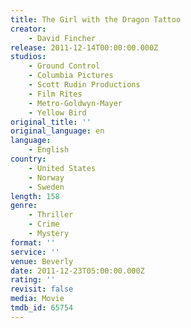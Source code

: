 ```yaml
---
title: The Girl with the Dragon Tattoo
creator:
    - David Fincher
release: 2011-12-14T00:00:00.000Z
studios:
    - Ground Control
    - Columbia Pictures
    - Scott Rudin Productions
    - Film Rites
    - Metro-Goldwyn-Mayer
    - Yellow Bird
original_title: ''
original_language: en
language:
    - English
country:
    - United States
    - Norway
    - Sweden
length: 158
genre:
    - Thriller
    - Crime
    - Mystery
format: ''
service: ''
venue: Beverly
date: 2011-12-23T05:00:00.000Z
rating: ''
revisit: false
media: Movie
tmdb_id: 65754
---
```



